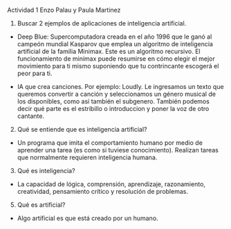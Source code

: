 Actividad 1
Enzo Palau y Paula Martinez 

1) Buscar 2 ejemplos de aplicaciones de inteligencia artificial.
- Deep Blue: Supercomputadora creada en el año 1996 que le ganó al campeón mundial Kasparov que emplea un algoritmo de inteligencia artificial de la familia Minimax. 
Este es un algoritmo recursivo. El funcionamiento de minimax puede resumirse en cómo elegir el mejor movimiento para ti mismo suponiendo que tu contrincante escogerá el peor para ti.

- IA que crea canciones. Por ejemplo: Loudly.
  Le ingresamos un texto que queremos convertir a canción y seleccionamos un género musical de los disponibles, como así también el subgenero. También podemos decir qué parte es el estribillo o introduccion y poner la voz de otro cantante.

2) Qué se entiende que es inteligencia artificial?
- Un programa que imita el comportamiento humano por medio de aprender una tarea (es como si tuviese conocimiento). Realizan tareas que normalmente requieren inteligencia humana.

3) Qué es inteligencia?
-  La capacidad de lógica, comprensión, aprendizaje, razonamiento, creatividad, pensamiento crítico y resolución de problemas.

5) Qué es artificial?
- Algo artificial es que está creado por un humano.
